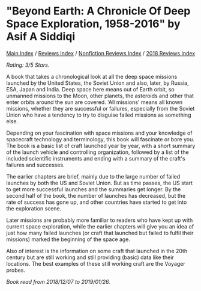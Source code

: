 # "Beyond Earth: A Chronicle Of Deep Space Exploration, 1958-2016" by Asif A Siddiqi

[Main Index](../../../README.md) / [Reviews Index](../../README.md) / [Nonfiction Reviews Index](../README.md) / [2018 Reviews Index](README.md)

*Rating: 3/5 Stars.*

A book that takes a chronological look at all the deep space missions launched by the United States, the Soviet Union and also, later, by Russia, ESA, Japan and India. Deep space here means out of Earth orbit, so unmanned missions to the Moon, other planets, the asteroids and other that enter orbits around the sun are covered. 'All missions' means all known missions, whether they are successful or failures, especially from the Soviet Union who have a tendency to try to disguise failed missions as something else.

Depending on your fascination with space missions and your knowledge of spacecraft technology and terminology, this book will fascinate or bore you. The book is a basic list of craft launched year by year, with a short summary of the launch vehicle and controlling organization, followed by a list of the included scientific instruments and ending with a summary of the craft's failures and successes.

The earlier chapters are brief, mainly due to the large number of failed launches by both the US and Soviet Union. But as time passes, the US start to get more successful launches and the summaries get longer. By the second half of the book, the number of launches has decreased, but the rate of success has gone up, and other countries have started to get into the exploration scene.

Later missions are probably more familiar to readers who have kept up with current space exploration, while the earlier chapters will give you an idea of just how many failed launches (or craft that launched but failed to fulfil their missions) marked the beginning of the space age.

Also of interest is the information on some craft that launched in the 20th century but are still working and still providing (basic) data like their locations. The best examples of these still working craft are the Voyager probes.

*Book read from 2018/12/07 to 2019/01/26.*
